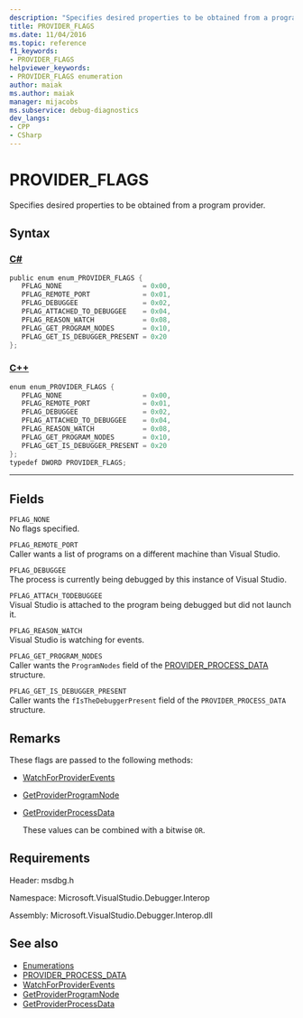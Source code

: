 ```yaml
---
description: "Specifies desired properties to be obtained from a program provider."
title: PROVIDER_FLAGS
ms.date: 11/04/2016
ms.topic: reference
f1_keywords:
- PROVIDER_FLAGS
helpviewer_keywords:
- PROVIDER_FLAGS enumeration
author: maiak
ms.author: maiak
manager: mijacobs
ms.subservice: debug-diagnostics
dev_langs:
- CPP
- CSharp
---
```

# PROVIDER_FLAGS

Specifies desired properties to be obtained from a program provider.

## Syntax

### [C#](#tab/csharp)
```csharp
public enum enum_PROVIDER_FLAGS {
   PFLAG_NONE                    = 0x00,
   PFLAG_REMOTE_PORT             = 0x01,
   PFLAG_DEBUGGEE                = 0x02,
   PFLAG_ATTACHED_TO_DEBUGGEE    = 0x04,
   PFLAG_REASON_WATCH            = 0x08,
   PFLAG_GET_PROGRAM_NODES       = 0x10,
   PFLAG_GET_IS_DEBUGGER_PRESENT = 0x20
};
```
### [C++](#tab/cpp)
```cpp
enum enum_PROVIDER_FLAGS {
   PFLAG_NONE                    = 0x00,
   PFLAG_REMOTE_PORT             = 0x01,
   PFLAG_DEBUGGEE                = 0x02,
   PFLAG_ATTACHED_TO_DEBUGGEE    = 0x04,
   PFLAG_REASON_WATCH            = 0x08,
   PFLAG_GET_PROGRAM_NODES       = 0x10,
   PFLAG_GET_IS_DEBUGGER_PRESENT = 0x20
};
typedef DWORD PROVIDER_FLAGS;
```
---

## Fields
 `PFLAG_NONE`\
 No flags specified.

 `PFLAG_REMOTE_PORT`\
 Caller wants a list of programs on a different machine than Visual Studio.

 `PFLAG_DEBUGGEE`\
 The process is currently being debugged by this instance of Visual Studio.

 `PFLAG_ATTACH_TODEBUGGEE`\
 Visual Studio is attached to the program being debugged but did not launch it.

 `PFLAG_REASON_WATCH`\
 Visual Studio is watching for events.

 `PFLAG_GET_PROGRAM_NODES`\
 Caller wants the `ProgramNodes` field of the [PROVIDER_PROCESS_DATA](../../../extensibility/debugger/reference/provider-process-data.md) structure.

 `PFLAG_GET_IS_DEBUGGER_PRESENT`\
 Caller wants the `fIsTheDebuggerPresent` field of the `PROVIDER_PROCESS_DATA` structure.

## Remarks
 These flags are passed to the following methods:

- [WatchForProviderEvents](../../../extensibility/debugger/reference/idebugprogramprovider2-watchforproviderevents.md)

- [GetProviderProgramNode](../../../extensibility/debugger/reference/idebugprogramprovider2-getproviderprogramnode.md)

- [GetProviderProcessData](../../../extensibility/debugger/reference/idebugprogramprovider2-getproviderprocessdata.md)

  These values can be combined with a bitwise `OR`.

## Requirements
 Header: msdbg.h

 Namespace: Microsoft.VisualStudio.Debugger.Interop

 Assembly: Microsoft.VisualStudio.Debugger.Interop.dll

## See also
- [Enumerations](../../../extensibility/debugger/reference/enumerations-visual-studio-debugging.md)
- [PROVIDER_PROCESS_DATA](../../../extensibility/debugger/reference/provider-process-data.md)
- [WatchForProviderEvents](../../../extensibility/debugger/reference/idebugprogramprovider2-watchforproviderevents.md)
- [GetProviderProgramNode](../../../extensibility/debugger/reference/idebugprogramprovider2-getproviderprogramnode.md)
- [GetProviderProcessData](../../../extensibility/debugger/reference/idebugprogramprovider2-getproviderprocessdata.md)
